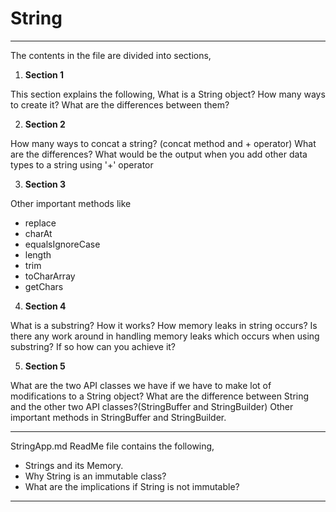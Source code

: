 
String
=======
---


The contents in the file are divided into sections,

1) **Section 1**

This section explains the following,
What is a String object?
How many ways to create it?
What are the differences between them?

2) **Section 2**

How many ways to concat a string? (concat method and + operator)
What are the differences?
What would be the output when you add other data types to a string using '+' operator

3) **Section 3**

Other important methods like

* replace
* charAt
* equalsIgnoreCase
* length
* trim
* toCharArray
* getChars


4) **Section 4**

What is a substring?
How it works?
How memory leaks in string occurs?
Is there any work around in handling memory leaks which occurs when using substring?
If so how can you achieve it?

5) **Section 5**

What are the two API classes we have if we have to make lot of modifications to a String object?
What are the difference between String and the other two API classes?(StringBuffer and StringBuilder)
Other important methods in StringBuffer and StringBuilder.


*******
StringApp.md ReadMe file contains the following,

* Strings and its Memory.
* Why String is an immutable class?
* What are the implications if String is not immutable?
*******
